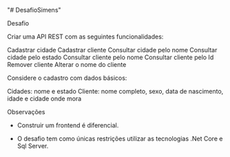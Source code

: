 "# DesafioSimens" 

Desafio

Criar uma API REST com as seguintes funcionalidades:

 

Cadastrar cidade
Cadastrar cliente
Consultar cidade pelo nome
Consultar cidade pelo estado
Consultar cliente pelo nome
Consultar cliente pelo Id
Remover cliente
Alterar o nome do cliente

 

Considere o cadastro com dados básicos:

Cidades: nome e estado
Cliente: nome completo, sexo, data de nascimento, idade e cidade onde mora

 

Observações

- Construir um frontend é diferencial.

- O desafio tem como únicas restrições utilizar as tecnologias .Net Core e Sql Server.



